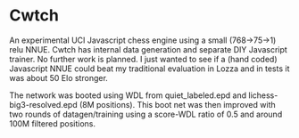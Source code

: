 # Cwtch
An experimental UCI Javascript chess engine using a small (768->75->1) relu NNUE. Cwtch has internal data generation and separate DIY Javascript trainer. No further work is planned. I just wanted to see if a (hand coded) Javascript NNUE could beat my traditional evaluation in Lozza and in tests it was about 50 Elo stronger.

The network was booted using WDL from quiet_labeled.epd and lichess-big3-resolved.epd (8M positions). This boot net was then improved with two rounds of datagen/training using a score-WDL ratio of 0.5 and around 100M filtered positions. 

